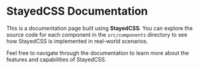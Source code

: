 # StayedCSS Documentation

This is a documentation page built using **StayedCSS**. You can explore the source code for each component in the `src/components` directory to see how StayedCSS is implemented in real-world scenarios.

Feel free to navigate through the documentation to learn more about the features and capabilities of StayedCSS.
